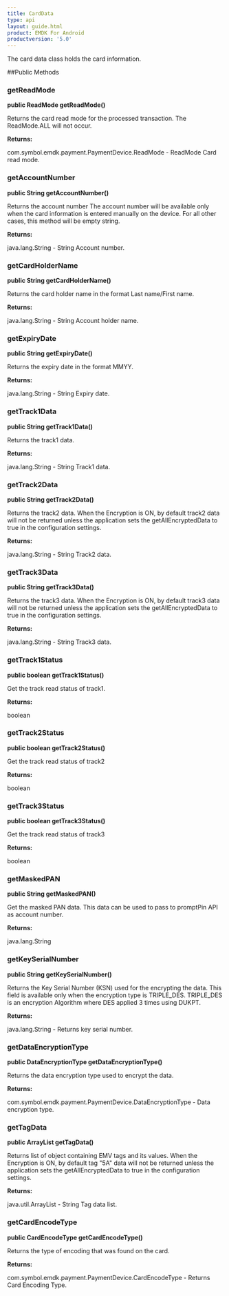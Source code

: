 ```yaml
---
title: CardData
type: api
layout: guide.html
product: EMDK For Android
productversion: '5.0'
---
```



The card data class holds the card information.

##Public Methods

### getReadMode

**public ReadMode getReadMode()**

Returns the card read mode for the processed transaction. The ReadMode.ALL will not occur.

**Returns:**

com.symbol.emdk.payment.PaymentDevice.ReadMode - ReadMode Card read mode.

### getAccountNumber

**public String getAccountNumber()**

Returns the account number
 The account number will be available only when the card information is entered manually on the device.
 For all other cases, this method will be empty string.

**Returns:**

java.lang.String - String Account number.

### getCardHolderName

**public String getCardHolderName()**

Returns the card holder name in the format Last name/First name.

**Returns:**

java.lang.String - String Account holder name.

### getExpiryDate

**public String getExpiryDate()**

Returns the expiry date in the format MMYY.

**Returns:**

java.lang.String - String Expiry date.

### getTrack1Data

**public String getTrack1Data()**

Returns the track1 data.

**Returns:**

java.lang.String - String Track1 data.

### getTrack2Data

**public String getTrack2Data()**

Returns the track2 data.
 When the Encryption is ON, by default track2 data will not be returned unless the application
 sets the getAllEncryptedData to true in the configuration settings.

**Returns:**

java.lang.String - String Track2 data.

### getTrack3Data

**public String getTrack3Data()**

Returns the track3 data. 
 When the Encryption is ON, by default track3 data will not be returned unless the application 
 sets the getAllEncryptedData to true in the configuration settings.

**Returns:**

java.lang.String - String Track3 data.

### getTrack1Status

**public boolean getTrack1Status()**

Get the track read status of track1.

**Returns:**

boolean

### getTrack2Status

**public boolean getTrack2Status()**

Get the track read status of track2

**Returns:**

boolean

### getTrack3Status

**public boolean getTrack3Status()**

Get the track read status of  track3

**Returns:**

boolean

### getMaskedPAN

**public String getMaskedPAN()**

Get the  masked PAN data. This data can be used to pass to promptPin API as account number.

**Returns:**

java.lang.String

### getKeySerialNumber

**public String getKeySerialNumber()**

Returns the Key Serial Number (KSN) used for the encrypting the data.
 This field is available only when the encryption type is TRIPLE_DES. 
 TRIPLE_DES is an encryption Algorithm where DES applied 3 times using
 DUKPT.

**Returns:**

java.lang.String - Returns key serial number.

### getDataEncryptionType

**public DataEncryptionType getDataEncryptionType()**

Returns the data encryption type used to encrypt the data.

**Returns:**

com.symbol.emdk.payment.PaymentDevice.DataEncryptionType - Data encryption type.

### getTagData

**public ArrayList getTagData()**

Returns list of object containing EMV tags and its values.
 When the Encryption is ON, by default tag "5A" data will not be returned unless the application 
 sets the getAllEncryptedData to true in the configuration settings.

**Returns:**

java.util.ArrayList - String Tag data list.

### getCardEncodeType

**public CardEncodeType getCardEncodeType()**

Returns the type of encoding that was found on the card.

**Returns:**

com.symbol.emdk.payment.PaymentDevice.CardEncodeType - Returns Card Encoding Type.





